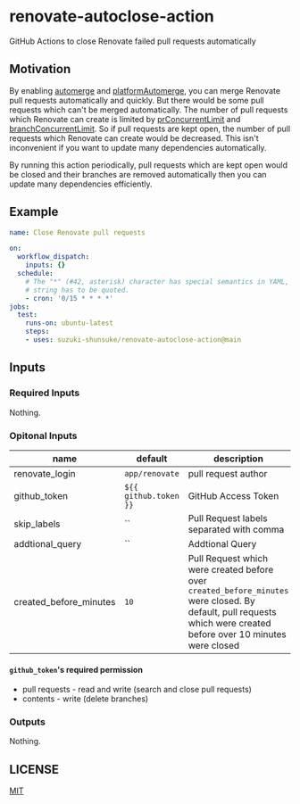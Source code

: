 # renovate-autoclose-action

GitHub Actions to close Renovate failed pull requests automatically

## Motivation

By enabling [automerge](https://docs.renovatebot.com/configuration-options/#automerge) and [platformAutomerge](https://docs.renovatebot.com/configuration-options/#platformautomerge), you can merge Renovate pull requests automatically and quickly.
But there would be some pull requests which can't be merged automatically.
The number of pull requests which Renovate can create is limited by [prConcurrentLimit](https://docs.renovatebot.com/configuration-options/#prconcurrentlimit) and [branchConcurrentLimit](https://docs.renovatebot.com/configuration-options/#branchconcurrentlimit).
So if pull requests are kept open, the number of pull requests which Renovate can create would be decreased.
This isn't inconvenient if you want to update many dependencies automatically.

By running this action periodically,
pull requests which are kept open would be closed and their branches are removed automatically then you can update many dependencies efficiently.

## Example

```yaml
name: Close Renovate pull requests

on:
  workflow_dispatch:
    inputs: {}
  schedule:
    # The "*" (#42, asterisk) character has special semantics in YAML, so this
    # string has to be quoted.
    - cron: '0/15 * * * *'
jobs:
  test:
    runs-on: ubuntu-latest
    steps:
    - uses: suzuki-shunsuke/renovate-autoclose-action@main
```

## Inputs

### Required Inputs

Nothing.

### Opitonal Inputs

name | default | description
--- | --- | ---
renovate_login | `app/renovate` | pull request author
github_token | `${{ github.token }}` | GitHub Access Token
skip_labels | `` | Pull Request labels separated with comma
addtional_query | `` | Addtional Query
created_before_minutes | `10` | Pull Request which were created before over `created_before_minutes` were closed. By default, pull requests which were created before over 10 minutes were closed

#### `github_token`'s required permission

* pull requests - read and write (search and close pull requests)
* contents - write (delete branches)

### Outputs

Nothing.

## LICENSE

[MIT](LICENSE)

